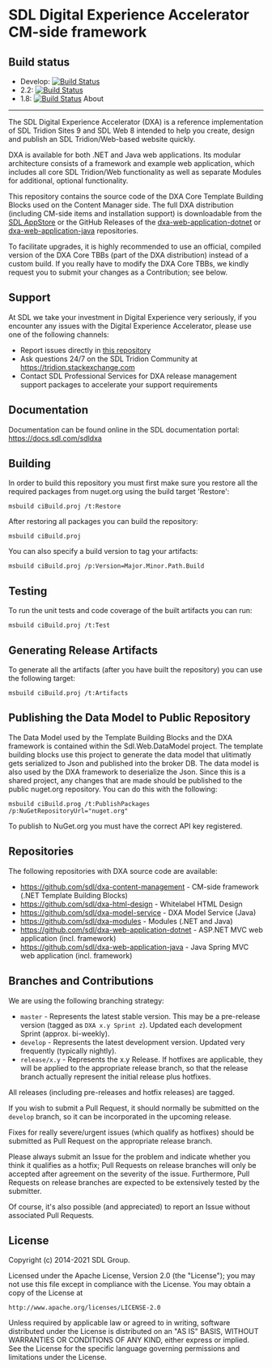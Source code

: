 SDL Digital Experience Accelerator CM-side framework
===
Build status
------------
- Develop: [![Build Status](https://travis-ci.com/sdl/dxa-content-management.svg?branch=develop)](https://travis-ci.com/sdl/dxa-content-management)
- 2.2: [![Build Status](https://travis-ci.com/sdl/dxa-content-management.svg?branch=release%2F2.2)](https://travis-ci.com/sdl/dxa-content-management)
- 1.8: [![Build Status](https://travis-ci.com/sdl/dxa-content-management.svg?branch=release%2F1.8)](https://travis-ci.com/sdl/dxa-content-management)
About
-----
The SDL Digital Experience Accelerator (DXA) is a reference implementation of SDL Tridion Sites 9 and SDL Web 8 intended to help you create, design and publish an SDL Tridion/Web-based website quickly.

DXA is available for both .NET and Java web applications. Its modular architecture consists of a framework and example web application, which includes all core SDL Tridion/Web functionality as well as separate Modules for additional, optional functionality.

This repository contains the source code of the DXA Core Template Building Blocks used on the Content Manager side. 
The full DXA distribution (including CM-side items and installation support) is downloadable from the [SDL AppStore](https://appstore.sdl.com/list/?search=dxa) 
or the GitHub Releases of the [dxa-web-application-dotnet](https://github.com/sdl/dxa-web-application-dotnet/releases) or [dxa-web-application-java](https://github.com/sdl/dxa-web-application-java/releases) repositories.

To facilitate upgrades, it is highly recommended to use an official, compiled version of the DXA Core TBBs (part of the DXA distribution) instead of a custom build.
If you really have to modify the DXA Core TBBs, we kindly request you to submit your changes as a Contribution; see below. 

 
Support
---------------
At SDL we take your investment in Digital Experience very seriously, if you encounter any issues with the Digital Experience Accelerator, please use one of the following channels:

- Report issues directly in [this repository](https://github.com/sdl/dxa-content-management/issues)
- Ask questions 24/7 on the SDL Tridion Community at https://tridion.stackexchange.com
- Contact SDL Professional Services for DXA release management support packages to accelerate your support requirements


Documentation
-------------
Documentation can be found online in the SDL documentation portal: https://docs.sdl.com/sdldxa

Building
---------
In order to build this repository you must first make sure you restore all the required packages from nuget.org using the build target 'Restore':

```
msbuild ciBuild.proj /t:Restore
```

After restoring all packages you can build the repository:
```
msbuild ciBuild.proj
```
You can also specify a build version to tag your artifacts:
```
msbuild ciBuild.proj /p:Version=Major.Minor.Path.Build
```

Testing
-------
To run the unit tests and code coverage of the built artifacts you can run:
```
msbuild ciBuild.proj /t:Test
```

Generating Release Artifacts
----------------------------
To generate all the artifacts (after you have built the repository) you can use the following target:
```
msbuild ciBuild.proj /t:Artifacts
```

Publishing the Data Model to Public Repository
----------------------------------------------
The Data Model used by the Template Building Blocks and the DXA framework is contained within the Sdl.Web.DataModel project. The template building blocks use this project to generate the data model that ulitimatly gets serialized to Json and published into the broker DB. The data model is also used by the DXA framework to deserialize the Json. Since this is a shared project, any changes that are made should be published to the public nuget.org repository. You can do this with the following:
```
msbuild ciBuild.prog /t:PublishPackages /p:NuGetRepositoryUrl="nuget.org"
```
To publish to NuGet.org you must have the correct API key registered.



Repositories
------------
The following repositories with DXA source code are available:

 - https://github.com/sdl/dxa-content-management - CM-side framework (.NET Template Building Blocks)
 - https://github.com/sdl/dxa-html-design - Whitelabel HTML Design
 - https://github.com/sdl/dxa-model-service - DXA Model Service (Java)
 - https://github.com/sdl/dxa-modules - Modules (.NET and Java)
 - https://github.com/sdl/dxa-web-application-dotnet - ASP.NET MVC web application (incl. framework)
 - https://github.com/sdl/dxa-web-application-java - Java Spring MVC web application (incl. framework)


Branches and Contributions
--------------------------
We are using the following branching strategy:

 - `master` - Represents the latest stable version. This may be a pre-release version (tagged as `DXA x.y Sprint z`). Updated each development Sprint (approx. bi-weekly).
 - `develop` - Represents the latest development version. Updated very frequently (typically nightly).
 - `release/x.y` - Represents the x.y Release. If hotfixes are applicable, they will be applied to the appropriate release branch, so that the release branch actually represent the initial release plus hotfixes.

All releases (including pre-releases and hotfix releases) are tagged. 

If you wish to submit a Pull Request, it should normally be submitted on the `develop` branch, so it can be incorporated in the upcoming release.

Fixes for really severe/urgent issues (which qualify as hotfixes) should be submitted as Pull Request on the appropriate release branch.

Please always submit an Issue for the problem and indicate whether you think it qualifies as a hotfix; Pull Requests on release branches will only be accepted after agreement on the severity of the issue.
Furthermore, Pull Requests on release branches are expected to be extensively tested by the submitter.

Of course, it's also possible (and appreciated) to report an Issue without associated Pull Requests.


License
-------
Copyright (c) 2014-2021 SDL Group.

Licensed under the Apache License, Version 2.0 (the "License");
you may not use this file except in compliance with the License.
You may obtain a copy of the License at

	http://www.apache.org/licenses/LICENSE-2.0

Unless required by applicable law or agreed to in writing, software distributed under the License is distributed on an "AS IS" BASIS, WITHOUT WARRANTIES OR CONDITIONS OF ANY KIND, either express or implied.
See the License for the specific language governing permissions and limitations under the License.
